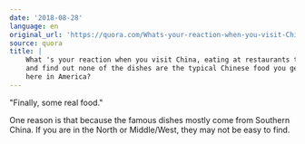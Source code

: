 ```yaml
---
date: '2018-08-28'
language: en
original_url: 'https://quora.com/Whats-your-reaction-when-you-visit-China-eating-at-restaurants-there-and-find-out-none-of-the-dishes-are-the-typical-Chinese-food-you-get-here-in-America/answer/Clément-Renaud'
source: quora
title: |
    What 's your reaction when you visit China, eating at restaurants there
    and find out none of the dishes are the typical Chinese food you get
    here in America?
---
```


"Finally, some real food."

One reason is that because the famous dishes mostly come from Southern
China. If you are in the North or Middle/West, they may not be easy to
find.
